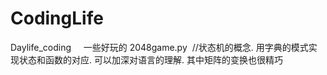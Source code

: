 # CodingLife
Daylife_coding    
一些好玩的
2048game.py  //状态机的概念. 用字典的模式实现状态和函数的对应. 可以加深对语言的理解. 其中矩阵的变换也很精巧
